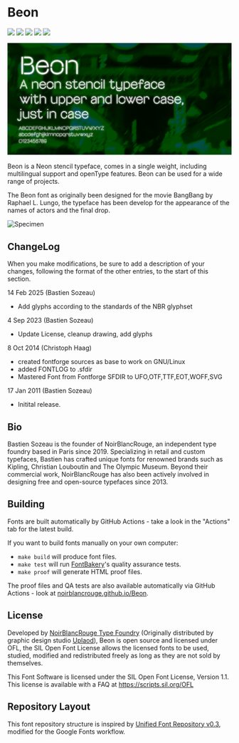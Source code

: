 # Beon

[![][Fontbakery]](https://noirblancrouge.github.io/Beon/fontbakery/fontbakery-report.html)
[![][Universal]](https://noirblancrouge.github.io/Beon/fontbakery/fontbakery-report.html)
[![][Outline Checks]](https://noirblancrouge.github.io/Beon/fontbakery/fontbakery-report.html)
[![][Font File Checks]](https://noirblancrouge.github.io/Beon/fontbakery/fontbakery-report.html)
[![][OpenType Specification Checks]](https://noirblancrouge.github.io/Beon/fontbakery/fontbakery-report.html)

[Fontbakery]: https://img.shields.io/endpoint?url=https://noirblancrouge.github.io/Beon/badges/overall.json
[Outline Checks]: https://img.shields.io/endpoint?url=https://noirblancrouge.github.io/Beon/badges/OutlineChecks.json
[Font File Checks]: https://img.shields.io/endpoint?url=https://noirblancrouge.github.io/Beon/badges/FontFileChecks.json
[Universal]: https://img.shields.io/endpoint?url=https://noirblancrouge.github.io/Beon/badges/UniversalProfileChecks.json
[OpenType Specification Checks]: https://img.shields.io/endpoint?url=https://noirblancrouge.github.io/Beon/badges/OpenTypeSpecificationChecks.json

![Cover](https://raw.githubusercontent.com/noirblancrouge/Beon/master/documentation/images/beon.jpg)

Beon is a Neon stencil typeface, comes in a single weight, including multilingual support and openType features.
Beon can be used for a wide range of projects.

The Beon font as originally been designed for the movie BangBang by Raphael L. Lungo, the typeface has been develop for the appearance of the names of actors and the final drop.

![Specimen](https://raw.githubusercontent.com/noirblancrouge/Beon/master/documentation/images/beon-charset.jpg)

## ChangeLog

When you make modifications, be sure to add a description of your changes,
following the format of the other entries, to the start of this section.

14 Feb 2025 (Bastien Sozeau)
- Add glyphs according to the standards of the NBR glyphset

4 Sep 2023 (Bastien Sozeau)
- Update License, cleanup drawing, add glyphs

8 Oct 2014 (Christoph Haag) 
- created fontforge sources as base to work on GNU/Linux
- added FONTLOG to .sfdir
- Mastered Font from Fontforge SFDIR to 
  UFO,OTF,TTF,EOT,WOFF,SVG
  
17 Jan 2011 (Bastien Sozeau)
- Initital release.

## Bio

Bastien Sozeau is the founder of NoirBlancRouge, an independent type foundry based in Paris since 2019. Specializing in retail and custom typefaces, Bastien has crafted unique fonts for renowned brands such as Kipling, Christian Louboutin and The Olympic Museum. Beyond their commercial work, NoirBlancRouge has also been actively involved in designing free and open-source typefaces since 2013.

## Building

Fonts are built automatically by GitHub Actions - take a look in the "Actions" tab for the latest build.

If you want to build fonts manually on your own computer:

* `make build` will produce font files.
* `make test` will run [FontBakery](https://github.com/googlefonts/fontbakery)'s quality assurance tests.
* `make proof` will generate HTML proof files.

The proof files and QA tests are also available automatically via GitHub Actions - look at [noirblancrouge.github.io/Beon](https://noirblancrouge.github.io/Beon).

## License

Developed by [NoirBlancRouge Type Foundry](https://noirblancrouge.com) (Originally distributed by graphic design studio [Uplaod](https://uplaod.fr)), Beon is open source and licensed under OFL, the SIL Open Font License allows the licensed fonts to be used, studied, modified and redistributed freely as long as they are not sold by themselves.

This Font Software is licensed under the SIL Open Font License, Version 1.1.
This license is available with a FAQ at
https://scripts.sil.org/OFL

## Repository Layout

This font repository structure is inspired by [Unified Font Repository v0.3](https://github.com/unified-font-repository/Unified-Font-Repository), modified for the Google Fonts workflow.
